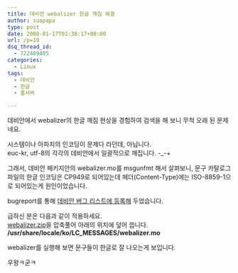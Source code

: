 ```yaml
---
title: 데비안 webalizer 한글 깨짐 해결
author: suapapa
type: post
date: 2008-01-17T01:38:17+00:00
url: /p=19
dsq_thread_id:
  - 722489485
categories:
  - Linux
tags:
  - 데비안
  - 한글
  - 홈서버

---
```

데비안에서 webalizer의 한글 깨짐 현상을 경험하여 검색을 해 보니 무척 오래 된 문제네요.

시스템이나 아파치의 인코딩이 문제다 라던데, 아닙니다.  
euc-kr, utf-8의 각각의 데비안에서 일괄적으로 깨집니다. -_-+

 그래서, 데비안 페키지안의 webalizer.mo를 msgunfmt 해서 살펴보니, 문구 카탈로그 파일의 한글 인코딩은 CP949로 되어있는데 헤더(Content-Type)에는 ISO-8859-1으로 되어있는게 원인이었습니다.

bugreport를 통해 [데비안 버그 리스트에 등록해][1] 두었습니다.

급하신 분은 다음과 같이 적용하세요.  
[webalizer.zip][2]을 압축풀어 아래의 위치에 덮어 씁니다.  
**/usr/share/locale/ko/LC_MESSAGES/webalizer.mo**

webalizer를 실행해 보면 문구들이 한글로 잘 나오는게 보입니다.

우왕ㅋ굳ㅋ

 [1]: http://bugs.debian.org/cgi-bin/bugreport.cgi?bug=461176
 [2]: https://asset.homin.dev/blog/2008/01/webalizer.zip "webalizer.zip"